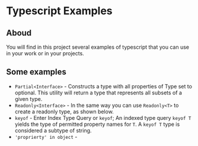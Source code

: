 # Typescript Examples

## Aboud

You will find in this project several examples of typescript that you can use in your work or in your projects.

## Some examples

- `Partial<Interface>` - Constructs a type with all properties of Type set to optional. This utility will return a type that represents all subsets of a given type.
- `Readonly<Interface>` - In the same way you can use `Readonly<T>` to create a readonly type, as shown below.
- `keyof` - Enter Index Type Query or `keyof`; An indexed type query `keyof T` yields the type of permitted property names for `T`. A `keyof T` type is considered a subtype of string.
- `'proprierty' in object` -
